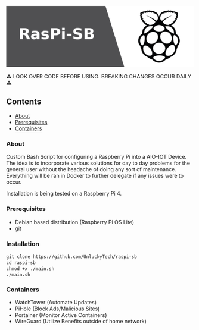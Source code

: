 ![Banner](https://github.com/UnluckyTech/raspi-sb/blob/main/image/pibanner.png)

:warning: LOOK OVER CODE BEFORE USING. BREAKING CHANGES OCCUR DAILY :warning:

## Contents
- [About](#about)
- [Prerequisites](#prerequisites)
- [Containers](#containers)


### About
Custom Bash Script for configuring a Raspberry Pi into a AIO-IOT Device. 
The idea is to incorporate various solutions for day to day problems for the general user without the headache of doing any sort of maintenance.
Everything will be ran in Docker to further delegate if any issues were to occur.

Installation is being tested on a Raspberry Pi 4.

### Prerequisites
- Debian based distribution (Raspberry Pi OS Lite)
- git

### Installation
```
git clone https://github.com/UnluckyTech/raspi-sb
cd raspi-sb
chmod +x ./main.sh
./main.sh
```

### Containers
- WatchTower (Automate Updates)
- PiHole (Block Ads/Malicious Sites)
- Portainer (Monitor Active Containers)
- WireGuard (Utilize Benefits outside of home network)


